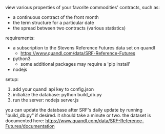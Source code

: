 view various properties of your favorite commodities' contracts, such as:

- a continuous contract of the front month
- the term structure for a particular date
- the spread between two contracts (various statistics)

requirements: 

- a subscription to the Stevens Reference Futures data set on quandl
  + https://www.quandl.com/data/SRF-Reference-Futures
- python3
  + some additional packages may require a 'pip install'
- nodejs

setup:

1. add your quandl api key to config.json
2. initialize the database: python build_db.py
3. run the server: nodejs server.js

you can update the database after SRF's daily update by running "build_db.py" if desired. it should take a minute or two. the dataset is documented here: https://www.quandl.com/data/SRF-Reference-Futures/documentation
